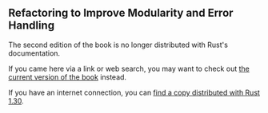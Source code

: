 ## Refactoring to Improve Modularity and Error Handling

The second edition of the book is no longer distributed with Rust's documentation.

If you came here via a link or web search, you may want to check out [the current
version of the book](../ch12-03-improving-error-handling-and-modularity.html) instead.

If you have an internet connection, you can [find a copy distributed with
Rust
1.30](https://doc.rust-lang.org/1.30.0/book/second-edition/ch12-03-improving-error-handling-and-modularity.html).